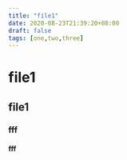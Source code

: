 ```yaml
---
title: "file1"
date: 2020-08-23T21:39:20+08:00
draft: false
tags: [one,two,three]
---
```

# file1
## file1
### fff
#### fff
